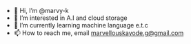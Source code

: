 - 👋 Hi, I’m @marvy-k
- 👀 I’m interested in A.I and cloud storage
- 🌱 I’m currently learning machine language e.t.c
- 📫 How to reach me, email marvellouskayode.g@gmail.com

<!---
marvy-k/marvy-k is a ✨ special ✨ repository because its `README.md` (this file) appears on your GitHub profile.
You can click the Preview link to take a look at your changes.
--->
